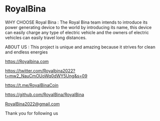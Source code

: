 # RoyalBina
WHY CHOOSE Royal Bina : 
The Royal Bina team intends to introduce its power generating device to the world by introducing its name, this device can easily charge any type of electric vehicle and the owners of electric vehicles can easily travel long distances.

ABOUT US : 
This project is unique and amazing because it strives for clean and endless energies

https://Royalbina.com

https://twitter.com/Royalbina2022?t=mw2_NauCmOUoWq0dWY5Ung&s=09

https://t.me/RoyalBinaCoin

https://github.com/RoyalBina/RoyalBina

RoyalBina2022@gmail.com

Thank you for following us

